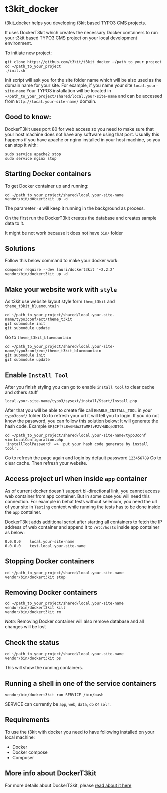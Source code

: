 # t3kit_docker

t3kit_docker helps you developing t3kit based TYPO3 CMS projects.

It uses DockerT3kit which creates the necessary Docker containers to run your t3kit based TYPO3 CMS project on your 
local development environment.

To initiate new project:

    git clone https://github.com/t3kit/t3kit_docker ~/path_to_your_project
    cd ~/path_to_your_project
    ./init.sh

Init script will ask you for the site folder name which will be also used as the domain name for your site. 
For example, if you name your site `local.your-site-name` Your TYPO3 installation will be located in 
`~/path_to_your_project/shared/local.your-site-name` and can be accessed from `http://local.your-site-name/` domain.

## Good to know:

DockerT3kit uses port 80 for web access so you need to make sure that your host machine does not have any software
using that port. Usually this happens if you have apache or nginx installed in your host machine, so you can stop it with:

    sudo service apache2 stop
    sudo service nginx stop

## Starting Docker containers

To get Docker container up and running:

    cd ~/path_to_your_project/shared/local.your-site-name
    vendor/bin/dockert3kit up -d

The parameter `-d` will keep it running in the background as process.

On the first run the DockerT3kit creates the database and creates sample data to it.

It might be not work because it does not have `bin/` folder

## Solutions

Follow this below command to make your docker work:

    composer require --dev lauri/dockert3kit '~2.2.2'
    vendor/bin/dockert3kit up -d

## Make your website work with `style`

As t3kit use website layout style form `them_t3kit` and `theme_t3kit_bluemountain `

    cd ~/path_to_your_project/shared/local.your-site-name/typo3conf/ext/theme_t3kit
    git submodule init
    git submodule update
    
Go to `theme_t3kit_bluemountain`

    cd ~/path_to_your_project/shared/local.your-site-name/typo3conf/ext/theme_t3kit_bluemountain
    git submodule init
    git submodule update
    
## Enable `Install Tool`

After you finish styling you can go to enable `install tool` to clear cache and others stuff

    local.your-site-name/typo3/sysext/install/Start/Install.php
    
After that you will be able to create file call `ENABLE_INSTALL_TOOL` in your `typo3conf/` folder
Go to refresh your url it will tell you to login. If you do not know the password, you can follow this solution below:
It will generate the hash code. Example `$P$CFf7L8v6NduZTuMRfvPZVHdDqeJDTG1`

    cd ~/path_to_your_project/shared/local.your-site-name/typo3conf
    vim LocalConfiguration.php
    'installToolPassword' => 'put your hash code generate by install tool',

Go to refresh the page again and login by default password `123456789`
Go to clear cache. Then refresh your website.
    
## Access project url when inside `app` container

As of current docker doesn't support bi-directional link, you cannot access web container from app container.
But in some case you will need this connection. For example in behat tests without selenium, you need the url of
your site in `Testing` context while running the tests has to be done inside the `app` container.

DockerT3kit adds additional script after starting all containers to fetch the IP address of web container and
append it to `/etc/hosts` inside app container as below:

    0.0.0.0    local.your-site-name
    0.0.0.0    test.local.your-site-name

## Stopping Docker containers

    cd ~/path_to_your_project/shared/local.your-site-name
    vendor/bin/dockert3kit stop

## Removing Docker containers

    cd ~/path_to_your_project/shared/local.your-site-name
    vendor/bin/dockert3kit kill
    vendor/bin/dockert3kit rm
    
*Note:* Removing Docker container will also remove database and all changes will be lost

## Check the status

    cd ~/path_to_your_project/shared/local.your-site-name
    vendor/bin/dockert3kit ps

This will show the running containers. 

## Running a shell in one of the service containers

    vendor/bin/dockert3kit run SERVICE /bin/bash

SERVICE can currently be `app`, `web`, `data`, `db` or `solr`.

## Requirements

To use the t3kit with docker you need to have following installed on your local machine:

* Docker
* Docker compose
* Composer

## More info about DockerT3kit

For more details about DockerT3kit, please [read about it here](https://github.com/laurisaarni/DockerT3kit)
